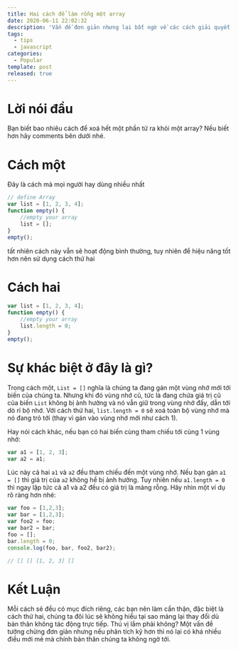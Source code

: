 ```yaml
---
title: Hai cách để làm rỗng một array
date: 2020-06-11 22:02:32
description: 'Vấn đề đơn giản nhưng lại bất ngờ về các cách giải quyết'
tags:
  - tips
  - javascript
categories:
  - Popular
template: post
released: true
---
```


# Lời nói đầu

Bạn biết bao nhiêu cách để xoá hết một phần tử ra khỏi một array?
Nếu biết hơn hãy comments bên dưới nhé.
<!--more-->

# Cách một

Đây là cách mà mọi người hay dùng nhiều nhất

```js
// define Array
var list = [1, 2, 3, 4];
function empty() {
    //empty your array
    list = [];
}
empty();
```

tất nhiên cách này vẫn sẽ hoạt động bình thường, tuy nhiên để hiệu năng tốt hơn nên sử dụng cách thứ hai

# Cách hai

```js
var list = [1, 2, 3, 4];
function empty() {
    //empty your array
    list.length = 0;
}
empty();
```

# Sự khác biệt ở đây là gì?

Trong cách một, ```List = []``` nghĩa là chúng ta đang gán một vùng nhớ mới tới biến của chúng ta. Nhưng khi đó vùng nhớ cũ, tức là đang chứa giá trị cũ của biến ```List``` không bị ảnh hưởng và nó vẫn giữ trong vùng nhớ đấy, dẫn tới dò rỉ bộ nhớ.
Với cách thứ hai, ```list.length = 0``` sẽ xoá toàn bộ vùng nhớ mà nó đang trỏ tới (thay vì gán vào vùng nhớ mới như cách 1).

Hay nói cách khác, nếu bạn có hai biến cùng tham chiếu tới cùng 1 vùng nhớ:

```js
var a1 = [1, 2, 3];
var a2 = a1;
```

Lúc này cả hai ```a1``` và ```a2``` đều tham chiếu đến một vùng nhớ. Nếu bạn gán ```a1 = []``` thì giá trị của ```a2``` không hề bị ảnh hưởng. Tuy nhiên nếu ```a1.length = 0``` thì ngay lập tức cả a1 và a2 đều có giá trị là mảng rỗng.
Hãy nhìn một ví dụ rõ ràng hơn nhé:

```js
var foo = [1,2,3];
var bar = [1,2,3];
var foo2 = foo;
var bar2 = bar;
foo = [];
bar.length = 0;
console.log(foo, bar, foo2, bar2);

// [] [] [1, 2, 3] []
```

# Kết Luận

Mỗi cách sẽ đều có mục đích riêng, các bạn nên làm cẩn thận, đặc biệt là cách thứ hai, chúng ta đôi lúc sẽ không hiểu tại sao mảng lại thay đổi dù bản thân không tác động trực tiếp.
Thú vị lắm phải không? Một vấn đề tưởng chừng đơn giản nhưng nếu phân tích kỹ hơn thì nó lại có khá nhiều điều mới mẻ mà chính bản thân chúng ta không ngờ tới.

